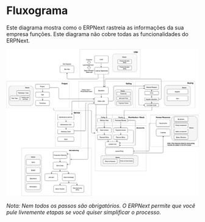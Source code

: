 # Fluxograma


Este diagrama mostra como o ERPNext rastreia as informações da sua empresa
funções. Este diagrama não cobre todas as funcionalidades do ERPNext.


![Fluxo de trabalho](/files/overview-flow.png)


*Nota: Nem todos os passos são obrigatórios. O ERPNext permite que você pule livremente
etapas se você quiser simplificar o processo.*
